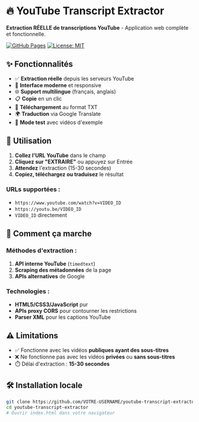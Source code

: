 # 🔥 YouTube Transcript Extractor

**Extraction RÉELLE de transcriptions YouTube** - Application web complète et fonctionnelle.

[![GitHub Pages](https://img.shields.io/badge/GitHub-Pages-green)](https://votre-username.github.io/youtube-transcript-extractor/)
[![License: MIT](https://img.shields.io/badge/License-MIT-yellow.svg)](https://opensource.org/licenses/MIT)

## ✨ Fonctionnalités

- ✅ **Extraction réelle** depuis les serveurs YouTube
- 🎯 **Interface moderne** et responsive
- 🌐 **Support multilingue** (français, anglais)
- 📋 **Copie** en un clic
- 💾 **Téléchargement** au format TXT
- 🌍 **Traduction** via Google Translate
- 🧪 **Mode test** avec vidéos d'exemple

## 🚀 Utilisation

1. **Collez l'URL YouTube** dans le champ
2. **Cliquez sur "EXTRAIRE"** ou appuyez sur Entrée
3. **Attendez** l'extraction (15-30 secondes)
4. **Copiez, téléchargez ou traduisez** le résultat

### URLs supportées :
- `https://www.youtube.com/watch?v=VIDEO_ID`
- `https://youtu.be/VIDEO_ID`
- `VIDEO_ID` directement

## 🔧 Comment ça marche

### Méthodes d'extraction :
1. **API interne YouTube** (`timedtext`)
2. **Scraping des métadonnées** de la page
3. **APIs alternatives** de Google

### Technologies :
- **HTML5/CSS3/JavaScript** pur
- **APIs proxy CORS** pour contourner les restrictions
- **Parser XML** pour les captions YouTube

## ⚠️ Limitations

- ✅ Fonctionne avec les vidéos **publiques ayant des sous-titres**
- ❌ Ne fonctionne pas avec les vidéos **privées** ou **sans sous-titres**
- ⏱️ Délai d'extraction : **15-30 secondes**

## 🛠️ Installation locale

```bash
git clone https://github.com/VOTRE-USERNAME/youtube-transcript-extractor.git
cd youtube-transcript-extractor
# Ouvrir index.html dans votre navigateur
